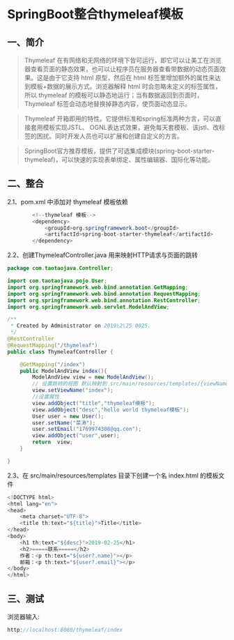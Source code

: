 # SpringBoot整合thymeleaf模板
## 一、简介
>Thymeleaf 在有网络和无网络的环境下皆可运行，即它可以让美工在浏览器查看页面的静态效果，也可以让程序员在服务器查看带数据的动态页面效果。这是由于它支持 html 原型，然后在 html 标签里增加额外的属性来达到模板+数据的展示方式。浏览器解释 html 时会忽略未定义的标签属性，所以 thymeleaf 的模板可以静态地运行；当有数据返回到页面时，Thymeleaf 标签会动态地替换掉静态内容，使页面动态显示。

>Thymeleaf 开箱即用的特性。它提供标准和spring标准两种方言，可以直接套用模板实现JSTL、 OGNL表达式效果，避免每天套模板、该jstl、改标签的困扰。同时开发人员也可以扩展和创建自定义的方言。

>SpringBoot官方推荐模板，提供了可选集成模块(spring-boot-starter-thymeleaf)，可以快速的实现表单绑定、属性编辑器、国际化等功能。
## 二、整合
2.1、pom.xml 中添加对 thymeleaf 模板依赖
```java
        <!--thymeleaf 模板-->
		<dependency>
			<groupId>org.springframework.boot</groupId>
			<artifactId>spring-boot-starter-thymeleaf</artifactId>
		</dependency>
```
2.2、创建ThymeleafController.java 用来映射HTTP请求与页面的跳转
```java
package com.taotaojava.Controller;

import com.taotaojava.pojo.User;
import org.springframework.web.bind.annotation.GetMapping;
import org.springframework.web.bind.annotation.RequestMapping;
import org.springframework.web.bind.annotation.RestController;
import org.springframework.web.servlet.ModelAndView;

/**
 * Created by Administrator on 2019\2\25 0025.
 */
@RestController
@RequestMapping("/thymeleaf")
public class ThymeleafController {

    @GetMapping("/index")
    public ModelAndView index(){
        ModelAndView view = new ModelAndView();
        // 设置跳转的视图 默认映射到 src/main/resources/templates/{viewName}.html
        view.setViewName("index");
        //设置属性
        view.addObject("title","thymeleaf模板");
        view.addObject("desc","hello world thymeleaf模板");
        User user = new User();
        user.setName("菜涛");
        user.setEmail("1769974308@qq.con");
        view.addObject("user",user);
        return  view;
    }

}
```
2.3、在 src/main/resources/templates 目录下创建一个名 index.html 的模板文件
```java
<!DOCTYPE html>
<html lang="en">
<head>
    <meta charset="UTF-8">
    <title th:text="${title}">Title</title>
</head>
<body>
    <h1 th:text="${desc}">2019-02-25</h1>
    <h2>=====联系=====</h2>
    作者：<p th:text="${user?.name}"></p>
    邮箱：<p th:text="${user?.email}"></p>
</body>
</html>
```
## 三、测试
浏览器输入:
```java
http://localhost:8080/thymeleaf/index
```
